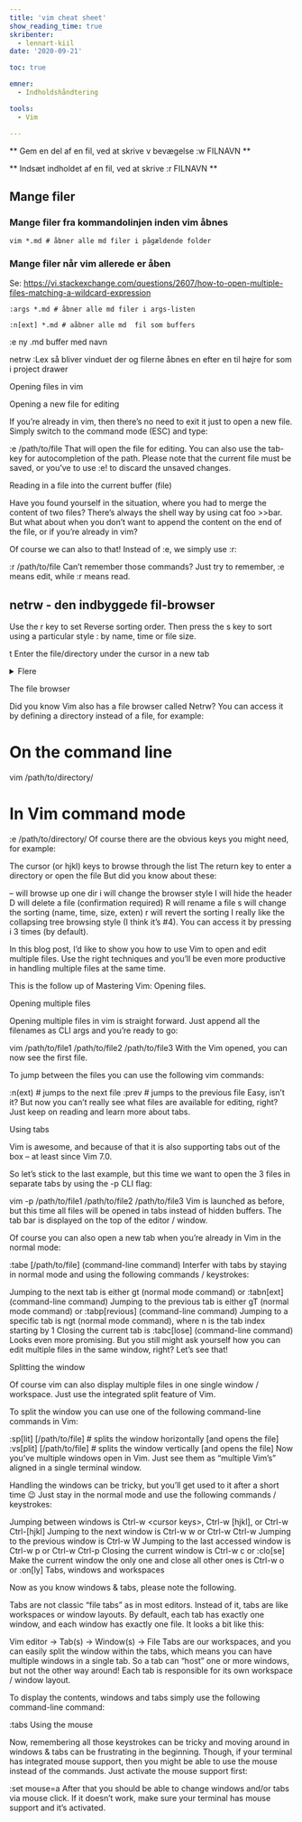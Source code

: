 ```yaml
---
title: 'vim cheat sheet'
show_reading_time: true
skribenter:
  - lennart-kiil
date: '2020-09-21'

toc: true

emner:
  - Indholdshåndtering

tools:
  - Vim

---
```

** Gem en del af en fil, ved at skrive  v  bevægelse  :w FILNAVN **

** Indsæt indholdet af en fil, ved at skrive  :r FILNAVN  **

## Mange filer

### Mange filer fra  kommandolinjen  inden  vim  åbnes

```
vim *.md # åbner alle md filer i pågældende folder
```

### Mange filer når vim allerede er åben

Se: https://vi.stackexchange.com/questions/2607/how-to-open-multiple-files-matching-a-wildcard-expression

```
:args *.md # åbner alle md filer i args-listen
```

```
:n[ext] *.md # aåbner alle md  fil som buffers 
```





:e ny .md  buffer med navn

netrw :Lex så bliver vinduet der og filerne åbnes en efter en til højre for som i project drawer

Opening files in vim

Opening a new file for editing

If you’re already in vim, then there’s no need to exit it just to open a new file.
Simply switch to the command mode (ESC) and type:

:e /path/to/file
That will open the file for editing. You can also use the tab-key for autocompletion of the path.
Please note that the current file must be saved, or you’ve to use :e! to discard the unsaved changes.

Reading in a file into the current buffer (file)

Have you found yourself in the situation, where you had to merge the content of two files?
There’s always the shell way by using cat foo >>bar.
But what about when you don’t want to append the content on the end of the file, or if you’re already in vim?

Of course we can also to that! Instead of :e, we simply use :r:

:r /path/to/file
Can’t remember those commands?
Just try to remember, :e means edit, while :r  means read.


## netrw - den  indbyggede fil-browser

Use the r key to set Reverse sorting order.
Then press the s key to sort using a particular style : by name, time or file size.

t	Enter the file/directory under the cursor in a new tab

<details>
    <summary>Flere</summary>

|Map|Action|
|----|-----|
|\<F1>|Causes Netrw to issue help|
|\<cr>|Netrw will enter the directory or read the file|
|\<del>|Netrw will attempt to remove the file/directory|
|-|Makes Netrw go up one directory|
|a|Toggles between normal display, hiding (suppress display of files matching g:netrw_list_hide) showing (display only files which match g:netrw_list_hide)|
|c|Make browsing directory the current directory|
|C|Setting the editing window|
|d|Make a directory|
|D|Attempt to remove the file(s)/directory(ies)|
|gb|Go to previous bookmarked directory|
|gh|Quick hide/unhide of dot-files|
|\<c-h>|Edit file hiding list|
|i|Cycle between thin, long, wide and tree listings|
|\<c-l>|Causes Netrw to refresh the directory listing|
| mb | Bookmark current directory                                                                     |
| mc | Copy marked files to marked-file target directory                                              |
| md | Apply diff to marked files (up to 3)                                                           |
| me | Place marked files on arg list and edit them                                                   |
| mf | Mark a file                                                                                    |
| mh | Toggle marked file suffices' presence on hiding list                                           |
| mm | Move marked files to marked-file target directory                                              |
| mp | Print marked files                                                                             |
| mr | Mark files satisfying a shell-style                                                            |
| mt | Current browsing directory becomes markfile target                                             |
| mT | Apply ctags to marked files                                                                    |
| mu | Unmark all marked files                                                                        |
| mx | Apply arbitrary shell command to marked files                                                  |
| mz | Compress/decompress marked files                                                               |
| o  | Enter the file/directory under the cursor in a new browser window. A horizontal split is used. |
| O  | Obtain a file specified by cursor                                                              |
| p  | Preview the file                                                                               |
| P  | Browse in the previously used window                                                           |
| qb | List bookmarked directories and history                                                        |
| qf | Display information on file                                                                    |
| r  | Reverse sorting order                                                                          |
| R  | Rename the designed file(s)/directory(ies)                                                     |
| s  | Select sorting style: by name, time or file size                                               |
| S  | Specify suffix priority for name-sorting                                                       |
| t  | Enter the file/directory under the cursor in a new tab                                         |
| u  | Change to recently-visited directory                                                           |
| U  | Change to subsequently-visited directory                                                       |
| v  | Enter the file/directory under the cursor in a new browser window. A vertical split is used.   |
| x  | View file with an associated program                                                           |
| X  | Execute filename under cursor via                                                              |
| %  | Open a new file in netrw's current directory                                                   |


  </details>

The file browser

Did you know Vim also has a file browser called Netrw?
You can access it by defining a directory instead of a file, for example:

# On the command line
vim /path/to/directory/

# In Vim command mode
:e /path/to/directory/
Of course there are the obvious keys you might need, for example:

The cursor (or hjkl) keys to browse through the list
The return key to enter a directory or open the file
But did you know about these:

– will browse up one dir
i will change the browser style
I will hide the header
D will delete a file (confirmation required)
R will rename a file
s will change the sorting (name, time, size, exten)
r will revert the sorting
I really like the collapsing tree browsing style (I think it’s #4).
You can access it by pressing i 3 times (by default).


In this blog post, I’d like to show you how to use Vim to open and edit multiple files.
Use the right techniques and you’ll be even more productive in handling multiple files at the same time.

This is the follow up of Mastering Vim: Opening files.

Opening multiple files

Opening multiple files in vim is straight forward. Just append all the filenames as CLI args and you’re ready to go:

vim /path/to/file1 /path/to/file2 /path/to/file3
With the Vim opened, you can now see the first file.

To jump between the files you can use the following vim commands:

:n(ext)  # jumps to the next file
:prev    # jumps to the previous file
Easy, isn’t it? But now you can’t really see what files are available for editing, right? Just keep on reading and learn more about tabs.

Using tabs

Vim is awesome, and because of that it is also supporting tabs out of the box – at least since Vim 7.0.

So let’s stick to the last example, but this time we want to open the 3 files in separate tabs by using the -p CLI flag:

vim -p /path/to/file1 /path/to/file2 /path/to/file3
Vim is launched as before, but this time all files will be opened in tabs instead of hidden buffers.
The tab bar is displayed on the top of the editor / window.

Of course you can also open a new tab when you’re already in Vim in the normal mode:

:tabe [/path/to/file] (command-line command)
Interfer with tabs by staying in normal mode and using the following commands / keystrokes:

Jumping to the next tab is either gt (normal mode command) or :tabn[ext] (command-line command)
Jumping to the previous tab is either gT (normal mode command) or :tabp[revious] (command-line command)
Jumping to a specific tab is ngt (normal mode command), where n is the tab index starting by 1
Closing the current tab is :tabc[lose] (command-line command)
Looks even more promising. But you still might ask yourself how you can edit multiple files in the same window, right? Let’s see that!

Splitting the window

Of course vim can also display multiple files in one single window / workspace.
Just use the integrated split feature of Vim.

To split the window you can use one of the following command-line commands in Vim:

:sp[lit]   [/path/to/file]  # splits the window horizontally [and opens the file]
:vs[plit]  [/path/to/file]  # splits the window vertically [and opens the file]
Now you’ve multiple windows open in Vim. Just see them as “multiple Vim’s” aligned in a single terminal window.

Handling the windows can be tricky, but you’ll get used to it after a short time 😉
Just stay in the normal mode and use the following commands / keystrokes:

Jumping between windows is Ctrl-w \<cursor keys>, Ctrl-w [hjkl], or Ctrl-w Ctrl-[hjkl]
Jumping to the next window is Ctrl-w w or Ctrl-w Ctrl-w
Jumping to the previous window is Ctrl-w W
Jumping to the last accessed window is Ctrl-w p or Ctrl-w Ctrl-p
Closing the current window is Ctrl-w c or :clo[se]
Make the current window the only one and close all other ones is Ctrl-w o or :on[ly]
Tabs, windows and workspaces

Now as you know windows & tabs, please note the following.

Tabs are not classic “file tabs” as in most editors. Instead of it, tabs are like workspaces or window layouts. By default, each tab has exactly one window, and each window has exactly one file. It looks a bit like this:

Vim editor -> Tab(s) -> Window(s) -> File
Tabs are our workspaces, and you can easily split the window within the tabs, which means you can have multiple windows in a single tab. So a tab can “host” one or more windows, but not the other way around! Each tab is responsible for its own workspace / window layout.

To display the contents, windows and tabs simply use the following command-line command:

:tabs
Using the mouse

Now, remembering all those keystrokes can be tricky and moving around in windows & tabs can be frustrating in the beginning.
Though, if your terminal has integrated mouse support, then you might be able to use the mouse instead of the commands.
Just activate the mouse support first:

:set mouse=a
After that you should be able to change windows and/or tabs via mouse click.
If it doesn’t work, make sure your terminal has mouse support and it’s activated.
